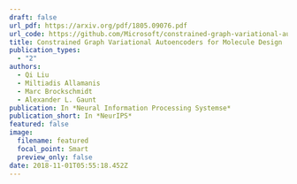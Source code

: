 ```yaml
---
draft: false
url_pdf: https://arxiv.org/pdf/1805.09076.pdf
url_code: https://github.com/Microsoft/constrained-graph-variational-autoencoder
title: Constrained Graph Variational Autoencoders for Molecule Design
publication_types:
  - "2"
authors:
  - Qi Liu
  - Miltiadis Allamanis
  - Marc Brockschmidt
  - Alexander L. Gaunt
publication: In *Neural Information Processing Systemse*
publication_short: In *NeurIPS*
featured: false
image:
  filename: featured
  focal_point: Smart
  preview_only: false
date: 2018-11-01T05:55:18.452Z
---
```

